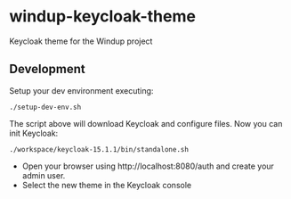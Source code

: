 # windup-keycloak-theme

Keycloak theme for the Windup project

## Development

Setup your dev environment executing:

```shell
./setup-dev-env.sh
```

The script above will download Keycloak and configure files. Now you can init Keycloak:

```shell
./workspace/keycloak-15.1.1/bin/standalone.sh
```

- Open your browser using http://localhost:8080/auth and create your admin user.
- Select the new theme in the Keycloak console
